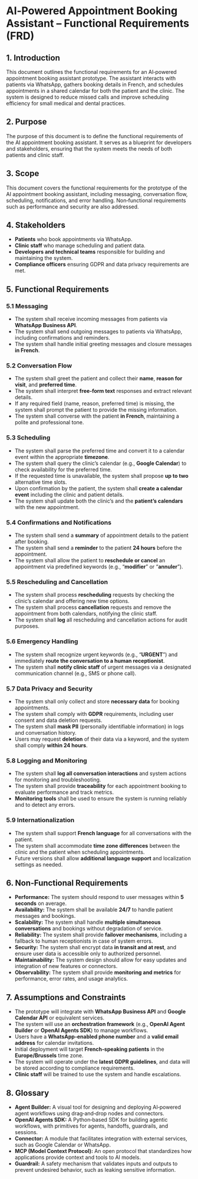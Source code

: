 # AI‑Powered Appointment Booking Assistant – Functional Requirements (FRD)

## 1. Introduction
This document outlines the functional requirements for an AI‑powered appointment booking assistant prototype. The assistant interacts with patients via WhatsApp, gathers booking details in French, and schedules appointments in a shared calendar for both the patient and the clinic. The system is designed to reduce missed calls and improve scheduling efficiency for small medical and dental practices.

## 2. Purpose
The purpose of this document is to define the functional requirements of the AI appointment booking assistant. It serves as a blueprint for developers and stakeholders, ensuring that the system meets the needs of both patients and clinic staff.

## 3. Scope
This document covers the functional requirements for the prototype of the AI appointment booking assistant, including messaging, conversation flow, scheduling, notifications, and error handling. Non‑functional requirements such as performance and security are also addressed.

## 4. Stakeholders
- **Patients** who book appointments via WhatsApp.
- **Clinic staff** who manage scheduling and patient data.
- **Developers and technical teams** responsible for building and maintaining the system.
- **Compliance officers** ensuring GDPR and data privacy requirements are met.

## 5. Functional Requirements

### 5.1 Messaging
- The system shall receive incoming messages from patients via **WhatsApp Business API**.
- The system shall send outgoing messages to patients via WhatsApp, including confirmations and reminders.
- The system shall handle initial greeting messages and closure messages **in French**.

### 5.2 Conversation Flow
- The system shall greet the patient and collect their **name**, **reason for visit**, and **preferred time**.
- The system shall interpret **free‑form text** responses and extract relevant details.
- If any required field (name, reason, preferred time) is missing, the system shall prompt the patient to provide the missing information.
- The system shall converse with the patient **in French**, maintaining a polite and professional tone.

### 5.3 Scheduling
- The system shall parse the preferred time and convert it to a calendar event within the appropriate **timezone**.
- The system shall query the clinic’s calendar (e.g., **Google Calendar**) to check availability for the preferred time.
- If the requested time is unavailable, the system shall propose **up to two** alternative time slots.
- Upon confirmation by the patient, the system shall **create a calendar event** including the clinic and patient details.
- The system shall update both the clinic’s and the **patient’s calendars** with the new appointment.

### 5.4 Confirmations and Notifications
- The system shall send a **summary** of appointment details to the patient after booking.
- The system shall send a **reminder** to the patient **24 hours** before the appointment.
- The system shall allow the patient to **reschedule or cancel** an appointment via predefined keywords (e.g., “**modifier**” or “**annuler**”).

### 5.5 Rescheduling and Cancellation
- The system shall process **rescheduling** requests by checking the clinic’s calendar and offering new time options.
- The system shall process **cancellation** requests and remove the appointment from both calendars, notifying the clinic staff.
- The system shall **log** all rescheduling and cancellation actions for audit purposes.

### 5.6 Emergency Handling
- The system shall recognize urgent keywords (e.g., “**URGENT**”) and immediately **route the conversation to a human receptionist**.
- The system shall **notify clinic staff** of urgent messages via a designated communication channel (e.g., SMS or phone call).

### 5.7 Data Privacy and Security
- The system shall only collect and store **necessary data** for booking appointments.
- The system shall comply with **GDPR** requirements, including user consent and data deletion requests.
- The system shall **mask PII** (personally identifiable information) in logs and conversation history.
- Users may request **deletion** of their data via a keyword, and the system shall comply **within 24 hours**.

### 5.8 Logging and Monitoring
- The system shall **log all conversation interactions** and system actions for monitoring and troubleshooting.
- The system shall provide **traceability** for each appointment booking to evaluate performance and track metrics.
- **Monitoring tools** shall be used to ensure the system is running reliably and to detect any errors.

### 5.9 Internationalization
- The system shall support **French language** for all conversations with the patient.
- The system shall accommodate **time zone differences** between the clinic and the patient when scheduling appointments.
- Future versions shall allow **additional language support** and localization settings as needed.

## 6. Non‑Functional Requirements
- **Performance:** The system should respond to user messages within **5 seconds** on average.
- **Availability:** The system shall be available **24/7** to handle patient messages and bookings.
- **Scalability:** The system shall handle **multiple simultaneous conversations** and bookings without degradation of service.
- **Reliability:** The system shall provide **failover mechanisms**, including a fallback to human receptionists in case of system errors.
- **Security:** The system shall encrypt data **in transit and at rest**, and ensure user data is accessible only to authorized personnel.
- **Maintainability:** The system design should allow for easy updates and integration of new features or connectors.
- **Observability:** The system shall provide **monitoring and metrics** for performance, error rates, and usage analytics.

## 7. Assumptions and Constraints
- The prototype will integrate with **WhatsApp Business API** and **Google Calendar API** or equivalent services.
- The system will use an **orchestration framework** (e.g., **OpenAI Agent Builder** or **OpenAI Agents SDK**) to manage workflows.
- Users have a **WhatsApp‑enabled phone number** and a **valid email address** for calendar invitations.
- Initial deployment will target **French‑speaking patients** in the **Europe/Brussels** time zone.
- The system will operate under the **latest GDPR guidelines**, and data will be stored according to compliance requirements.
- **Clinic staff** will be trained to use the system and handle escalations.

## 8. Glossary
- **Agent Builder:** A visual tool for designing and deploying AI‑powered agent workflows using drag‑and‑drop nodes and connectors.
- **OpenAI Agents SDK:** A Python‑based SDK for building agentic workflows, with primitives for agents, handoffs, guardrails, and sessions.
- **Connector:** A module that facilitates integration with external services, such as Google Calendar or WhatsApp.
- **MCP (Model Context Protocol):** An open protocol that standardizes how applications provide context and tools to AI models.
- **Guardrail:** A safety mechanism that validates inputs and outputs to prevent undesired behavior, such as leaking sensitive information.


